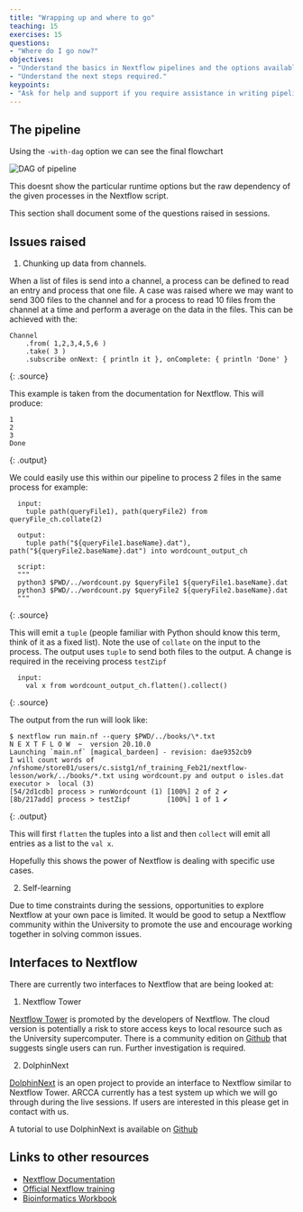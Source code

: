 ```yaml
---
title: "Wrapping up and where to go"
teaching: 15
exercises: 15
questions:
- "Where do I go now?"
objectives:
- "Understand the basics in Nextflow pipelines and the options available."
- "Understand the next steps required."
keypoints:
- "Ask for help and support if you require assistance in writing pipelines on the supercomputer.  The more we know people using it the better."
---
```


## The pipeline

Using the `-with-dag` option we can see the final flowchart

![DAG of pipeline](../fig/flowchart_complete.png "DAG of pipeline")

This doesnt show the particular runtime options but the raw dependency of the given processes in the Nextflow script.

This section shall document some of the questions raised in sessions.

## Issues raised

1. Chunking up data from channels.

When a list of files is send into a channel, a process can be defined to read an entry and process that one file.  A
case was raised where we may want to send 300 files to the channel and for a process to read 10 files from the channel
at a time and perform a average on the data in the files.  This can be achieved with the:

```
Channel
    .from( 1,2,3,4,5,6 )
    .take( 3 )
    .subscribe onNext: { println it }, onComplete: { println 'Done' }
```
{: .source}

This example is taken from the documentation for Nextflow.  This will produce:

```
1
2
3
Done
```
{: .output}

We could easily use this within our pipeline to process 2 files in the same process for example:

```
  input:
    tuple path(queryFile1), path(queryFile2) from queryFile_ch.collate(2)

  output:
    tuple path("${queryFile1.baseName}.dat"), path("${queryFile2.baseName}.dat") into wordcount_output_ch

  script:
  """
  python3 $PWD/../wordcount.py $queryFile1 ${queryFile1.baseName}.dat
  python3 $PWD/../wordcount.py $queryFile2 ${queryFile2.baseName}.dat
  """
```
{: .source}

This will emit a `tuple` (people familiar with Python should know this term, think of it as a fixed list).  Note the use
of `collate` on the input to the process.  The output uses `tuple` to send both files to the output.  A change is
required in the receiving process `testZipf`

```
  input:
    val x from wordcount_output_ch.flatten().collect()
```
{: .source}

The output from the run will look like:

```
$ nextflow run main.nf --query $PWD/../books/\*.txt
N E X T F L O W  ~  version 20.10.0
Launching `main.nf` [magical_bardeen] - revision: dae9352cb9
I will count words of /nfshome/store01/users/c.sistg1/nf_training_Feb21/nextflow-lesson/work/../books/*.txt using wordcount.py and output o isles.dat
executor >  local (3)
[54/2d1cdb] process > runWordcount (1) [100%] 2 of 2 ✔
[8b/217add] process > testZipf         [100%] 1 of 1 ✔
```
{: .output}

This will first `flatten` the tuples into a list and then `collect` will emit all entries as a list to the `val x`.

Hopefully this shows the power of Nextflow is dealing with specific use cases.

2. Self-learning

Due to time constraints during the sessions, opportunities to explore Nextflow at your own pace is limited.  It would be
good to setup a Nextflow community within the University to promote the use and encourage working together in solving
common issues.

## Interfaces to Nextflow

There are currently two interfaces to Nextflow that are being looked at:

1. Nextflow Tower

[Nextflow Tower](https://www.tower.nf) is promoted by the developers of Nextflow.  The cloud version is potentially a
risk to store access keys to local resource such as the University supercomputer.  There is a community edition on
[Github](https://github.com/seqeralabs/nf-tower) that suggests single users can run.  Further investigation is required.

2. DolphinNext

[DolphinNext](https://github.com/UMMS-Biocore/dolphinnext) is an open project to provide an interface to Nextflow
similar to Nextflow Tower.  ARCCA currently has a test system up which we will go through during the live sessions.  If
users are interested in this please get in contact with us.

A tutorial to use DolphinNext is available on [Github](https://github.com/UMMS-Biocore/dolphinnext-tutorial)

## Links to other resources

* [Nextflow Documentation](https://www.nextflow.io/docs/latest/index.html)
* [Official Nextflow training](https://seqera.io/training/)
* [Bioinformatics Workbook](https://bioinformaticsworkbook.org/dataAnalysis/nextflow/02_creatingAworkflow.html)


